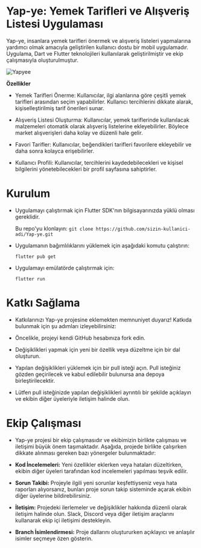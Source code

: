 # **Yap-ye: Yemek Tarifleri ve Alışveriş Listesi Uygulaması**
Yap-ye, insanlara yemek tarifleri önermek ve alışveriş listeleri yapmalarına yardımcı olmak amacıyla geliştirilen kullanıcı dostu bir mobil uygulamadır. Uygulama, Dart ve Flutter teknolojileri kullanılarak geliştirilmiştir ve ekip çalışmasıyla oluşturulmuştur.

![Yapyee](https://github.com/furkancvk/yapye_mobile_app/assets/96663769/4095e981-288a-4e5e-8744-c290c9ec8706)

**Özellikler**
- Yemek Tarifleri Önerme: Kullanıcılar, ilgi alanlarına göre çeşitli yemek tarifleri arasından seçim yapabilirler. Kullanıcı tercihlerini dikkate alarak, kişiselleştirilmiş tarif önerileri sunar.

- Alışveriş Listesi Oluşturma: Kullanıcılar, yemek tariflerinde kullanılacak malzemeleri otomatik olarak alışveriş listelerine ekleyebilirler. Böylece market alışverişleri daha kolay ve düzenli hale gelir.

- Favori Tarifler: Kullanıcılar, beğendikleri tarifleri favorilere ekleyebilir ve daha sonra kolayca erişebilirler.

- Kullanıcı Profili: Kullanıcılar, tercihlerini kaydedebilecekleri ve kişisel bilgilerini yönetebilecekleri bir profil sayfasına sahiptirler.

# Kurulum
- Uygulamayı çalıştırmak için Flutter SDK'nın bilgisayarınızda yüklü olması gereklidir.

   Bu repo'yu klonlayın: `git clone https://github.com/sizin-kullanici-adi/Yap-ye.git`

- Uygulamanın bağımlılıklarını yüklemek için aşağıdaki komutu çalıştırın:

  `flutter pub get`

- Uygulamayı emülatörde çalıştırmak için:

   `flutter run`

# Katkı Sağlama
- Katkılarınızı Yap-ye projesine eklemekten memnuniyet duyarız! Katkıda bulunmak için şu adımları izleyebilirsiniz:

- Öncelikle, projeyi kendi GitHub hesabınıza fork edin.

- Değişiklikleri yapmak için yeni bir özellik veya düzeltme için bir dal oluşturun.

- Yapılan değişiklikleri yüklemek için bir pull isteği açın. Pull isteğiniz gözden geçirilecek ve kabul edilebilir bulunursa ana depoya birleştirilecektir.

- Lütfen pull isteğinizde yapılan değişiklikleri ayrıntılı bir şekilde açıklayın ve ekibin diğer üyeleriyle iletişim halinde olun.

# Ekip Çalışması
- Yap-ye projesi bir ekip çalışmasıdır ve ekibimizin birlikte çalışması ve iletişimi büyük önem taşımaktadır. Aşağıda, projede birlikte çalışırken dikkate alınması gereken bazı yönergeler bulunmaktadır:

- **Kod İncelemeleri:** Yeni özellikler eklerken veya hataları düzeltirken, ekibin diğer üyeleri tarafından kod incelemeleri yapılması teşvik edilir.

- **Sorun Takibi:** Projeyle ilgili yeni sorunlar keşfettiyseniz veya hata raporları alıyorsanız, bunları proje sorun takip sisteminde açarak ekibin diğer üyelerine bildirebilirsiniz.

- **İletişim:** Projedeki ilerlemeler ve değişiklikler hakkında düzenli olarak iletişim halinde olun. Slack, Discord veya diğer iletişim araçlarını kullanarak ekip içi iletişimi destekleyin.

- **Branch İsimlendirmesi:** Proje dallarını oluştururken açıklayıcı ve anlaşılır isimler seçmeye özen gösterin.
